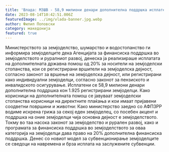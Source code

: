 ```yaml
---
title: 'Влада: МЗШВ - 58,9 милиони денари дополнителна поддршка исплатена кон 1.925  регистрирани земјоделци - 14 АВГУСТ 2023'
date: 2023-08-14T10:42:51.006Z
featuredImage: ../img/vlada-banner.jpg.webp
author: Филип Поповски
category: македонија
featured: true
---
```

Министерството за земјоделство, шумарство и водостопанство ги информира земјоделците дека Агенцијата за финансиска поддршка во земјоделството и руралниот развој, денеска ја реализираше исплатата на дополнителната државна помош од 20% за носители на земјоделски стопанства, кои се регистрирани вршители на земјоделска дејност, согласно законот за вршење на земјоделска дејност, или регистрирани како индивидуални земјоделци, согласно законот за пензиското и инвалидското осигурување.
Исплатени се 58,9 милиони денари дополнителна поддршка кон 1.925 регистрирани земјоделци.
Како корисници на дополнителната помош се јавуваат земјоделски стопанства корисници на директните плаќања и кои имаат пријавени соодветни површини и животни:
Како министерство заедно со АФПЗРР водиме искрена грижа за секој еден земјоделец, со посебен акцент и поддршка на оние земјоделци чија основна дејност е земјоделството. Токму во таа насока законот за земјоделство и рурален развој, како и програмата за финансиска поддршка во земјоделството за оваа категорија на земјоделци дава право на 20% дополнителна финансиска поддршка.
Денес со новиот модел за субвенционирање земјоделците се сведоци на навремена и брза исплата на заслужените субвенции.
